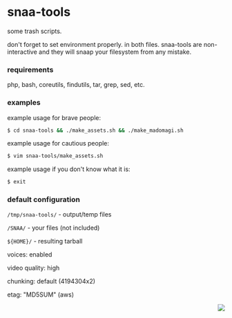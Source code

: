 # snaa-tools

some trash scripts.

don't forget to set environment properly. in both files.
snaa-tools are non-interactive and they will snaap your filesystem from any mistake.

### requirements
php, bash, coreutils, findutils, tar, grep, sed, etc.

### examples
example usage for brave people:
```sh
$ cd snaa-tools && ./make_assets.sh && ./make_madomagi.sh
```

example usage for cautious people:
```sh
$ vim snaa-tools/make_assets.sh
```

example usage if you don't know what it is:
```sh
$ exit
```

### default configuration
`/tmp/snaa-tools/` - output/temp files

`/SNAA/` - your files (not included)

`${HOME}/` - resulting tarball

voices: enabled

video quality: high

chunking: default (4194304x2)

etag: "MD5SUM" (aws)

<p align="right"><img src="https://xn--80aalyho.xn--p1ai/magireco/NAgitan/img/mumiwhy.png"></p>
